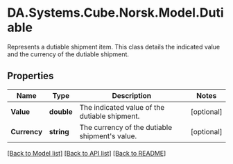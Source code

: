 # DA.Systems.Cube.Norsk.Model.Dutiable
Represents a dutiable shipment item. This class details the indicated value and the currency of the dutiable shipment.

## Properties

Name | Type | Description | Notes
------------ | ------------- | ------------- | -------------
**Value** | **double** | The indicated value of the dutiable shipment. | [optional] 
**Currency** | **string** | The currency of the dutiable shipment&#39;s value. | [optional] 

[[Back to Model list]](../README.md#documentation-for-models) [[Back to API list]](../README.md#documentation-for-api-endpoints) [[Back to README]](../README.md)

